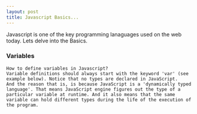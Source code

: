 ```yaml
---
layout: post
title: Javascript Basics...
---
```


Javascript is one of the key programming lanaguages used on the web today. Lets delve into the Basics.

### Variables
    How to define variables in Javascript?
    Variable definitions should always start with the keyword 'var' (see example below). Notice that no types are declared in JavaScript.
    And the reason that is, is because JavaScript is a 'dynamically typed language'. That means JavaScript engine figures out the type of a particular variable at runtime. And it also means that the same variable can hold different types during the life of the execution of the program.
